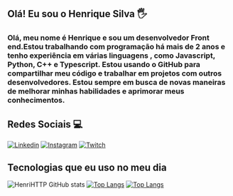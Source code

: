 ## Olá! Eu sou o Henrique Silva 🖐️

### Olá, meu nome é Henrique e sou um desenvolvedor Front end.Estou trabalhando com programação há mais de 2 anos e tenho experiência em várias linguagens , como Javascript, Python, C++ e Typescript. Estou usando o GitHub para compartilhar meu código e trabalhar em projetos com outros desenvolvedores. Estou sempre em busca de novas maneiras de melhorar minhas habilidades e aprimorar meus conhecimentos.

## Redes Sociais  💻 
[![Linkedin](https://img.shields.io/badge/LinkedIn-0077B5?style=for-the-badge&logo=linkedin&logoColor=white)](https://www.linkedin.com/in/henrique-s-da-silva-3115b1228/) [![Instagram](https://img.shields.io/badge/Instagram-E4405F?style=for-the-badge&logo=instagram&logoColor=white)](https://www.instagram.com/vonstrauss_/) [![Twitch](https://img.shields.io/badge/Twitch-9146FF?style=for-the-badge&logo=twitch&logoColor=white)](https://www.twitch.tv/lolis_trade)

## Tecnologias que eu uso no meu dia


![HenriHTTP GitHub stats](https://github-readme-stats.vercel.app/api?username=HenriHTTP&show_icons=true&theme=dracula&count_private=true)
[![Top Langs](https://github-readme-stats.vercel.app/api/top-langs/?username=HenriHTTP&layout=compact)](https://github.com/anuraghazra/github-readme-stats)
[![Top Langs](https://github-readme-stats.vercel.app/api/top-langs/?username=HenriHTTP&langs_count=8)](https://github.com/anuraghazra/github-readme-stats)
